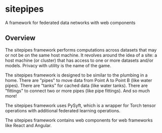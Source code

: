 # sitepipes

A framework for federated data networks with web components

## Overview

The sitepipes framework performs computations across datasets that may or not be on the same host machine. It revolves around the idea of a site: a host machine (or cluster) that has access to one or more datasets and/or models. Privacy with utility is the name of the game.

The sitepipes framework is designed to be similar to the plumbing in a home. There are "pipes" to move data from Point A to Point B (like water pipes). There are "tanks" for cached data (like water tanks). There are "fittings" to connect two or more pipes (like pipe fittings). And so much more!

The sitepipes framework uses PySyft, which is a wrapper for Torch tensor operations with additional federated learning operations. 

The sitepipes framework contains web components for web frameworks like React and Angular.
